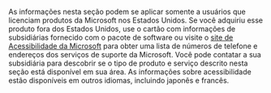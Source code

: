 As informações nesta seção podem se aplicar somente a usuários que licenciam produtos da Microsoft nos Estados Unidos. Se você adquiriu esse produto fora dos Estados Unidos, use o cartão com informações de subsidiárias fornecido com o pacote de software ou visite o [site de Acessibilidade da Microsoft](http://go.microsoft.com/fwlink/?LinkId=8431) para obter uma lista de números de telefone e endereços dos serviços de suporte da Microsoft. Você pode contatar a sua subsidiária para descobrir se o tipo de produto e serviço descrito nesta seção está disponível em sua área. As informações sobre acessibilidade estão disponíveis em outros idiomas, incluindo japonês e francês.

<!--HONumber=May16_HO1-->


